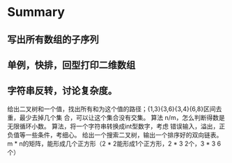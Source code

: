 # Summary
## 写出所有数组的子序列
## 单例，快排，回型打印二维数组
## 字符串反转，讨论复杂度。
给出二叉树和一个值，找出所有和为这个值的路径；{1,3}{3,6}{3,4}{6,8}区间去重，最少去掉几个集 合，可以让这个集合没有交集。
算法 n/m，怎么判断得数是无限循环小数。
算法，将一个字符串转换成int型数字，考虑 错误输入，溢出，正负值等一些条件，考细心。
给出一个搜索二叉树，输出一个排序好的双向链表。
m * n的矩阵，能形成几个正方形（2 * 2能形成1个正方形，2 * 3 2个，3 * 3 6个）